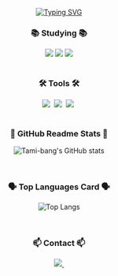 <!--타이틀 부분-->
<p align="center">
  <a href="https://git.io/typing-svg">
    <img src="https://readme-typing-svg.demolab.com?font=VT323&size=50&duration=3000&pause=1000&color=000000&background=FFFFFF&width=500&height=90&lines=Tami-bang%E2%80%99s+Dev+Cloud+%E2%98%81%EF%B8%8F" alt="Typing SVG"/>
  </a>
</p>

<!--내용 부분-->
<h3 align="center">📚 Studying 📚</h3>
<div align="center">
 <img src="https://img.shields.io/badge/Java-007396?style=for-the-badge&logo=Java&logoColor=white"> 
 <img src="https://img.shields.io/badge/mysql-4479A1?style=for-the-badge&logo=mysql&logoColor=white">
 <img src="https://img.shields.io/badge/Amazon AWS-232F3E?style=for-the-badge&logo=amazonaws&logoColor=white">
</div>

<br>

<h3 align="center">🛠 Tools 🛠</h3>
<div align="center">
  <img src="https://img.shields.io/badge/git-F05033.svg?style=for-the-badge&logo=git&logoColor=white" />&nbsp
  <img src="https://img.shields.io/badge/github-181717.svg?style=for-the-badge&logo=github&logoColor=white" />&nbsp
  <img src="https://img.shields.io/badge/Notion-F3F3F3.svg?style=for-the-badge&logo=notion&logoColor=black" />&nbsp
</div>

<br>

<h3 align="center">🍎 GitHub Readme Stats 🍎</h3>
<div align="center">
  
![Tami-bang's GitHub stats](https://github-readme-stats.vercel.app/api?username=Tami-bang&show_icons=true&theme=radical)

</div>

<br>

<h3 align="center">🗣️ Top Languages Card 🗣️</h3>
<div align="center">
  
![Top Langs](https://github-readme-stats.vercel.app/api/top-langs/?username=anuraghazra&layout=compact)

</div>

<br>

<h3 align="center">📫 Contact 📫</h3>
<div align="center">
  <a href="mailto:vjihyunbangv@gmail.com">
    <img
      src="https://img.shields.io/badge/vjihyunbangv@gmail.com-D14836?style=for-the-badge&logo=gmail&logoColor=white"/>&nbsp
  </a>
</div>

